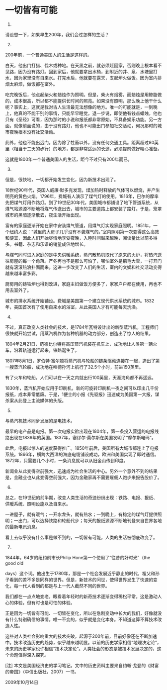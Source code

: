 # 一切皆有可能

1.

请设想一下，如果早生200年，我们会过怎样的生活？

2.

200年前，一个普通美国人的生活是这样的。

白天，他出门打猎、伐木或种地。在天黑之前，就必须赶回家，否则晚上根本看不见路，因为没有路灯。回到家后，他就要拿出水桶，到附近的井、泉、水塘里打水，因为家里没有自来水。打完水后，他就要在露天，支起炉火做饭。因为室内排烟太麻烦，做饭都在室外。

吃完晚饭后，他点起柴火和蜡烛作为照明。但是，柴火有烟雾，而蜡烛是用鲸脂做的，成本很高，所以都不能提供长时间的照亮。如果没有照明，那么晚上他干什么呢？事实上，这就是我对古人生活最无法想像的地方。唯一的可能就是，一到晚上，他真的不能干别的事情，只能早早睡觉。退一步说，即使他有钱点蜡烛，他也只有《圣经》可看，因为那时的小说和报纸都非常原始，不具备娱乐功能。另一方面，就像前面说的，由于没有路灯，他也不可能出门参加社交活动，何况那时的城市夜晚根本没有社交活动。

此外，他也不能出远门。因为除了牲畜以外，没有任何交通工具。距离超过80英里（相当于二天的步行）的地方，都是非常遥远的长途，必须提前做好精心准备。

这就是1800年一个普通美国人的生活，距今不过只有200年而已。

3.

但是，很快地，一切都开始发生变化，因为新技术出现了。

18世纪90年代，英国人威廉·默多克发现，煤加热时释放的气体可以燃烧，并产生明亮的黄色火焰。1796年，费城有人演示了煤气灯的使用。1816年，巴尔的摩率先把煤气灯用作路灯。到了19世纪30年代，美国城市都铺设了地下管道系统，从煤气站源源不断地将煤气传送出去，城市的主要道路上都安装了路灯。于是，笼罩城市的黑暗逐渐散去，夜生活开始出现。

富有的家庭逐渐开始在家中安装煤气管道，用煤气灯实现家庭照明。1851年，一个纽约人说：“城里的大房子几乎没有不装煤气的。”室内照明第一次变得这么高效和便宜，因此人们开始尽情地享受夜晚，入睡时间越来越晚，阅读量比以前多得多。书籍、杂志和乐谱的销量成倍地增长。

与煤气同时进入家庭的是中央供暖系统，蒸汽散热机取代了原来的火炉，将热汽送往房屋的每一个角落。严冬再也不是那么可怕了，哪怕室外是鹅毛大雪，一打开门就有滚滚热浪扑面而来。这进一步改变了人们的生活，室内的文娱和社交活动变得越来越丰富多彩。

厨房用的铸铁炉也得到改进，家庭主妇做饭方便多了，家家户户都在使用，再也不用去室外了。

城市的排水系统开始铺设。费城是美国第一个建立现代供水系统的城市。1832年，美国首次有了使用自来水的浴室，从此美国人才有可能每天洗澡。

4.

不过，真正改变人类社会的技术，是1784年瓦特设计出的新型蒸汽机。工程师们很快就开始尝试，用蒸汽机作为各种机器的动力部分，创造出了惊人的结果。

1804年2月21日，范德比尔特将高压蒸汽机装在机车上，成功地让人类第一辆火车，沿着轨道运行起来，铁路诞生了。

1807年8月1日，罗伯特·富尔顿将蒸汽机与轮船的链条驱动连接在一起，造出了第一艘蒸汽轮船，成功地在哈德孙河上航行了32.5个小时，前进150英里。

有了火车和轮船，人们可以在一天之内就出行100英里，天涯海角都不再遥远。

1830年，蒸汽机开始应用于印刷机，新的可旋转印刷机一夜之间可以印出几千份报纸，成本非常低廉。于是，1便士的小报《先驱报》迅速成为美国第一大报，谋杀案从此登上主流媒体的头版。

5.

与蒸汽机技术同步发展的是电技术。

最早的电产品是电报。第一次电报实验出现在1804年，第一条投入营运的电报线路出现在1839年的英国。1837年，塞缪尔·莫尔斯在美国发明了“摩尔斯电码”。

此后，电报以惊人的速度获得推广。1850年前后，美国所有大城市都连上了电报系统。1866年，横跨大西洋的海底电缆铺设成功，欧洲和美国实现了即时通信。1872年，只需要几个小时，一条消息就可以从旧金山传到印度。

新闻业从此变得空前强大，迅速成为社会生活的中心。另外一个意外不到的结果是，金融业也从此变得空前强大，因为金融家再不需要雇佣人跑步来报告股价了。

6.

总之，在19世纪的前半期，改变人类生活的奇迹纷纷出现：铁路、电报、报纸、供暖系统、照明设施以及自来水。

一进屋子，就有暖气；一开水龙头，就有热水；一到晚上，有稳定的煤气灯提供照明；一出门，可以选择铁路和轮船代步；每天的报纸源源不断地刊登来自世界各地的最新电讯消息。

看上去似乎没有什么事是做不到的，一切皆有可能，人类的生活被彻底改变了。

7.

1844年，64岁的纽约前市长Philip Hone第一个使用了“往昔的好时光”（the good old

days）这个词。他出生于1780年，那是一个社会发展近乎静止的时代，祖父和孙子看到的差不多是同样的世界。但是，新技术的问世，使得世界发生了快速的变化，每一代人看到的都是与上一代人截然不同的世界。

我们都在一点点地变老，眼看着年轻时的新奇技术逐渐变得稀松平常。这是激动人心的体验，但有时也是可怕的体验。

正是因为一切皆有可能、一切皆在变化，所以在急剧变动中长大的我们，好像就没有什么特别确信的事情。唯一不变的，似乎就是变化本身。不知道这算不算技术改造人性。

这些对人类社会影响重大的技术突破，起源于200年前，目前好像还在不断加速中。技术改造历史的趋势，似乎越来越明显。以前的历史学家相信“地理决定论”，未来的历史学家也许相信“技术决定论”。人类社会的形态是被技术发展决定的，这个命题值得深入探究。

[注] 本文是美国经济史的学习笔记。文中的历史资料主要来自约翰·戈登的《财富的帝国》（中信出版社，2007）一书。

2009年10月14日

